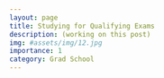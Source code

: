 ```yaml
---
layout: page
title: Studying for Qualifying Exams
description: (working on this post)
img: #assets/img/12.jpg
importance: 1
category: Grad School
---
```

